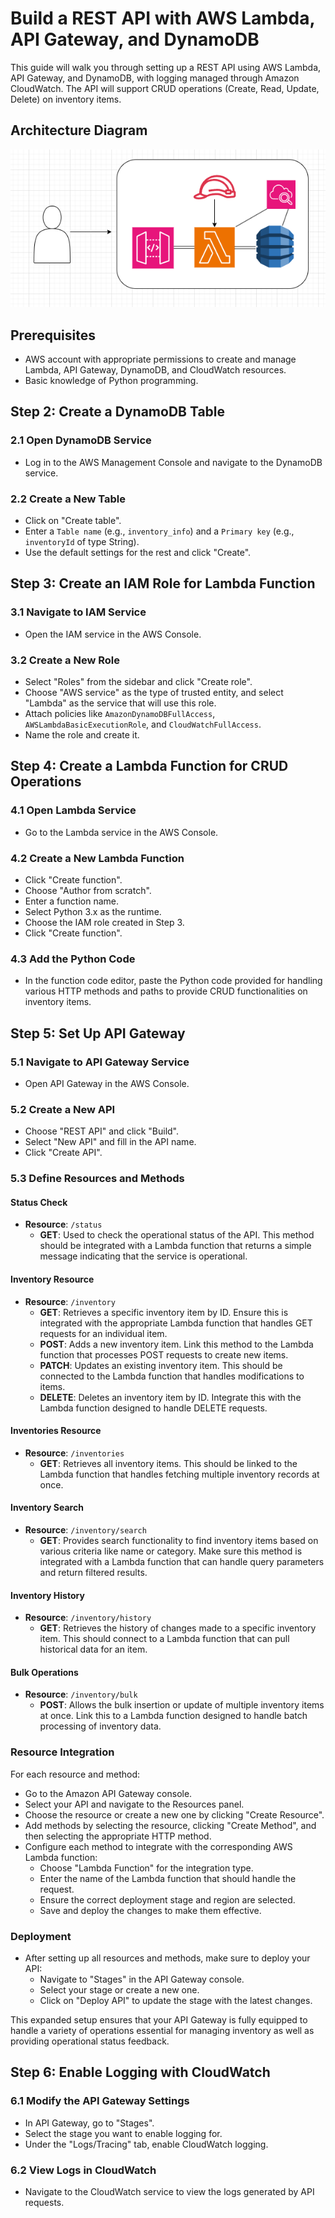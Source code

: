 # Build a REST API with AWS Lambda, API Gateway, and DynamoDB

This guide will walk you through setting up a REST API using AWS Lambda, API Gateway, and DynamoDB, with logging managed through Amazon CloudWatch. The API will support CRUD operations (Create, Read, Update, Delete) on inventory items.

## Architecture Diagram
![Architecture Diagram](dynamoFlux_api.png)

## Prerequisites
- AWS account with appropriate permissions to create and manage Lambda, API Gateway, DynamoDB, and CloudWatch resources.
- Basic knowledge of Python programming.

## Step 2: Create a DynamoDB Table

### 2.1 Open DynamoDB Service
- Log in to the AWS Management Console and navigate to the DynamoDB service.

### 2.2 Create a New Table
- Click on "Create table".
- Enter a `Table name` (e.g., `inventory_info`) and a `Primary key` (e.g., `inventoryId` of type String).
- Use the default settings for the rest and click "Create".

## Step 3: Create an IAM Role for Lambda Function

### 3.1 Navigate to IAM Service
- Open the IAM service in the AWS Console.

### 3.2 Create a New Role
- Select "Roles" from the sidebar and click "Create role".
- Choose "AWS service" as the type of trusted entity, and select "Lambda" as the service that will use this role.
- Attach policies like `AmazonDynamoDBFullAccess`, `AWSLambdaBasicExecutionRole`, and `CloudWatchFullAccess`.
- Name the role and create it.

## Step 4: Create a Lambda Function for CRUD Operations

### 4.1 Open Lambda Service
- Go to the Lambda service in the AWS Console.

### 4.2 Create a New Lambda Function
- Click "Create function".
- Choose "Author from scratch".
- Enter a function name.
- Select Python 3.x as the runtime.
- Choose the IAM role created in Step 3.
- Click "Create function".

### 4.3 Add the Python Code
- In the function code editor, paste the Python code provided for handling various HTTP methods and paths to provide CRUD functionalities on inventory items.

## Step 5: Set Up API Gateway

### 5.1 Navigate to API Gateway Service
- Open API Gateway in the AWS Console.

### 5.2 Create a New API
- Choose "REST API" and click "Build".
- Select "New API" and fill in the API name.
- Click "Create API".

### 5.3 Define Resources and Methods

#### Status Check
- **Resource**: `/status`
  - **GET**: Used to check the operational status of the API. This method should be integrated with a Lambda function that returns a simple message indicating that the service is operational.

#### Inventory Resource
- **Resource**: `/inventory`
  - **GET**: Retrieves a specific inventory item by ID. Ensure this is integrated with the appropriate Lambda function that handles GET requests for an individual item.
  - **POST**: Adds a new inventory item. Link this method to the Lambda function that processes POST requests to create new items.
  - **PATCH**: Updates an existing inventory item. This should be connected to the Lambda function that handles modifications to items.
  - **DELETE**: Deletes an inventory item by ID. Integrate this with the Lambda function designed to handle DELETE requests.

#### Inventories Resource
- **Resource**: `/inventories`
  - **GET**: Retrieves all inventory items. This should be linked to the Lambda function that handles fetching multiple inventory records at once.

#### Inventory Search
- **Resource**: `/inventory/search`
  - **GET**: Provides search functionality to find inventory items based on various criteria like name or category. Make sure this method is integrated with a Lambda function that can handle query parameters and return filtered results.

#### Inventory History
- **Resource**: `/inventory/history`
  - **GET**: Retrieves the history of changes made to a specific inventory item. This should connect to a Lambda function that can pull historical data for an item.

#### Bulk Operations
- **Resource**: `/inventory/bulk`
  - **POST**: Allows the bulk insertion or update of multiple inventory items at once. Link this to a Lambda function designed to handle batch processing of inventory data.

### Resource Integration
For each resource and method:
- Go to the Amazon API Gateway console.
- Select your API and navigate to the Resources panel.
- Choose the resource or create a new one by clicking "Create Resource".
- Add methods by selecting the resource, clicking "Create Method", and then selecting the appropriate HTTP method.
- Configure each method to integrate with the corresponding AWS Lambda function:
  - Choose "Lambda Function" for the integration type.
  - Enter the name of the Lambda function that should handle the request.
  - Ensure the correct deployment stage and region are selected.
  - Save and deploy the changes to make them effective.

### Deployment
- After setting up all resources and methods, make sure to deploy your API:
  - Navigate to "Stages" in the API Gateway console.
  - Select your stage or create a new one.
  - Click on "Deploy API" to update the stage with the latest changes.

This expanded setup ensures that your API Gateway is fully equipped to handle a variety of operations essential for managing inventory as well as providing operational status feedback.

## Step 6: Enable Logging with CloudWatch

### 6.1 Modify the API Gateway Settings
- In API Gateway, go to "Stages".
- Select the stage you want to enable logging for.
- Under the "Logs/Tracing" tab, enable CloudWatch logging.

### 6.2 View Logs in CloudWatch
- Navigate to the CloudWatch service to view the logs generated by API requests.
